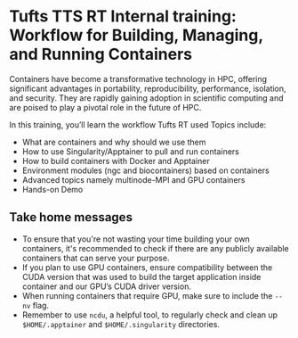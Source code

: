 # Tufts TTS RT Internal training: Workflow for Building, Managing, and Running Containers

Containers have become a transformative technology in HPC, offering significant advantages in portability, reproducibility, performance, isolation, and security. They are rapidly gaining adoption in scientific computing and are poised to play a pivotal role in the future of HPC.

In this training, you’ll learn the workflow Tufts RT used
Topics include:

- What are containers and why should we use them
- How to use Singularity/Apptainer to pull and run containers
- How to build containers with Docker and Apptainer
- Environment modules (ngc and biocontainers) based on containers
- Advanced topics namely multinode-MPI and GPU containers
- Hands-on Demo

## Take home messages

- To ensure that you're not wasting your time building your own containers, it's recommended to check if there are any publicly available containers that can serve your purpose.
- If you plan to use GPU containers, ensure compatibility between the CUDA version that was used to build the target application inside container and our GPU’s CUDA driver version.
- When running containers that require GPU, make sure to include the `--nv` flag.
- Remember to use `ncdu`, a helpful tool, to regularly check and clean up `$HOME/.apptainer` and `$HOME/.singularity` directories.
